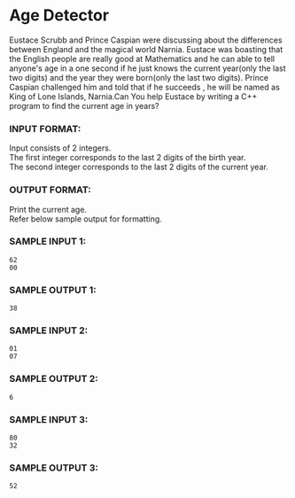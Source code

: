 # Age Detector

Eustace Scrubb and Prince Caspian were discussing about the differences between England and the magical world Narnia. Eustace was boasting that the English people are really good at Mathematics and he can able to tell anyone's age in a one second if he just knows the current year(only the last two digits) and the year they were born(only the last two digits). Prince Caspian challenged him and told that if he succeeds , he will be named as King of Lone Islands, Narnia.Can You help Eustace by writing a C++ program to find the current age in years?

### INPUT FORMAT:

Input consists of 2 integers. <br>
The first integer corresponds to the last 2 digits of the birth year.  <br>
The second integer corresponds to the last 2 digits of the current year.

### OUTPUT FORMAT:

Print the current age.  <br>
Refer below sample output for formatting.

### SAMPLE INPUT 1:

```
62
00
```

### SAMPLE OUTPUT 1:

```
38
```

### SAMPLE INPUT 2:

```
01
07
```

### SAMPLE OUTPUT 2:

```
6
```

### SAMPLE INPUT 3:

```
80
32
```

### SAMPLE OUTPUT 3:

```
52
```
